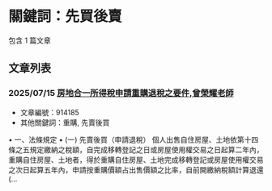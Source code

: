 # 關鍵詞：先買後賣

包含 1 篇文章

## 文章列表

### 2025/07/15 [房地合一所得稅申請重購退稅之要件,曾榮耀老師](../../articles/914185_%E6%88%BF%E5%9C%B0%E5%90%88%E4%B8%80%E6%89%80%E5%BE%97%E7%A8%85%E7%94%B3%E8%AB%8B%E9%87%8D%E8%B3%BC%E9%80%80%E7%A8%85%E4%B9%8B%E8%A6%81%E4%BB%B6%2C%E6%9B%BE%E6%A6%AE%E8%80%80%E8%80%81%E5%B8%AB.md)
- 文章編號：914185
- 其他關鍵詞：重購, 先賣後買

• 一、法條規定 • (一) 先賣後買（申請退稅） 個人出售自住房屋、土地依第十四條之五規定繳納之稅額，自完成移轉登記之日或房屋使用權交易之日起算二年內，重購自住房屋、土地者，得於重購自住房屋、土地完成移轉登記或房屋使用權交易之次日起算五年內，申請按重購價額占出售價額之比率，自前開繳納稅額計算退還(...
